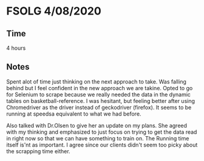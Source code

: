 # FSOLG 4/08/2020
## Time
4 hours
## Notes
Spent alot of time just thinking on the next approach to take. Was falling behind but I feel confident in the new approach we are takine. Opted to go for Selenium to scrape because we really needed the data in the dynamic tables on basketball-reference. I was hesitant, but feeling better after using Chromedriver as the driver instead of geckodriver (firefox). It seems to be running at speedsa equivalent to what we had before.

Also talked with Dr.Olsen to give her an update on my plans. She agreed with my thinking and emphasized to just focus on trying to get the data read in right now so that we can have something to train on. The Running time itself is'nt as important. I agree since our clients didn't seem too picky about the scrapping time either.

